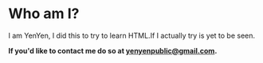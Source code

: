 # Who am I?

I am YenYen, I did this to try to learn HTML.If I actually try is yet to be seen.

**If you'd like to contact me do so at yenyenpublic@gmail.com.**
